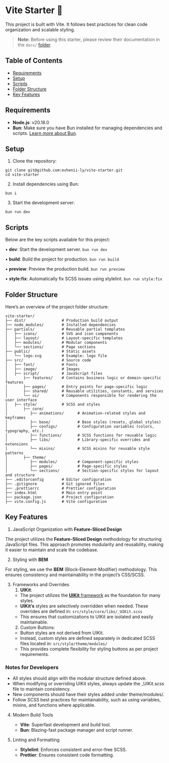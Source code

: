 # Vite Starter 🚀

This project is built with Vite. It follows best practices for clean code organization and scalable styling.

> **Note:** Before using this starter, please review their documentation in the `docs/` [folder](./docs/index.md).

## Table of Contents
*	[Requirements](#requirements)
*	[Setup](#setup)
*	[Scripts](#scripts)
*	[Folder Structure](#folder-structure)
*	[Key Features](#key-features)

## Requirements

*	**Node.js**: v20.18.0
*	**Bun**: Make sure you have Bun installed for managing dependencies and scripts. [Learn more about Bun](https://bun.sh/).

## Setup
1.	Clone the repository:

```
git clone git@github.com:evhenii-ly/vite-starter.git
cd vite-starter
```

2. Install dependencies using Bun:

`bun i`

3. Start the development server:

`bun run dev`

## Scripts

Below are the key scripts available for this project:

•	**dev**: Start the development server.
`bun run dev`

•	**build**: Build the project for production.
`bun run build`

•	**preview**: Preview the production build.
`bun run preview`

•	**style:fix**: Automatically fix SCSS issues using stylelint.
`bun run style:fix`

## Folder Structure

Here’s an overview of the project folder structure:

```
vite-starter/
├── dist/                # Production build output
├── node_modules/        # Installed dependencies
├── partials/            # Reusable partial templates
│   ├── icons/           # SVG and icon components
│   ├── layout/          # Layout-specific templates
│   ├── modules/         # Modular components
│   └── sections/        # Page sections
├── public/              # Static assets
│   └── logo.svg         # Example: logo file
├── src/                 # Source code
│   ├── font/            # Fonts
│   ├── image/           # Images
│   ├── script/          # JavaScript files
│       ├── features/    # Contains business logic or domain-specific features
│       ├── pages/       # Entry points for page-specific logic
│       ├── shared/      # Reusable utilities, constants, and services
│       └── ui/          # Components responsible for rendering the user interface
│   ├── style/           # SCSS and styles
│       ├── core/
│          ├── animations/      # Animation-related styles and keyframes
│          ├── base/            # Base styles (resets, global styles)
│          ├── configs/         # Configuration variables (colors, typography, etc.)
│          ├── functions/       # SCSS functions for reusable logic
│          ├── libs/            # Library-specific overrides and extensions
│          └── mixins/          # SCSS mixins for reusable style patterns
│       ├── theme/
│          ├── modules/         # Component-specific styles
│          ├── pages/           # Page-specific styles
│          └── sections/        # Section-specific styles for layout and structure
├── .editorconfig        # Editor configuration
├── .gitignore           # Git ignored files
├── .prettierrc          # Prettier configuration
├── index.html           # Main entry point
├── package.json         # Project configuration
├── vite.config.js       # Vite configuration
```

## Key Features

1. JavaScript Organization with **Feature-Sliced Design**

The project utilizes the **Feature-Sliced Design** methodology for structuring JavaScript files. This approach promotes modularity and reusability, making it easier to maintain and scale the codebase.

2. Styling with **BEM**

For styling, we use the **BEM** (Block-Element-Modifier) methodology. This ensures consistency and maintainability in the project’s CSS/SCSS.

3. Frameworks and Overrides
   1.	**UIKit**:
   *	The project utilizes the [**UIKit** framework](https://getuikit.com/docs/introduction) as the foundation for many styles.
   *	**UIKit’s** styles are selectively overridden when needed. These overrides are defined in:
    `src/style/core/libs/_UIKit.scss`
   * This ensures that customizations to UIKit are isolated and easily maintainable.
   2.	Custom Buttons:
    *	Button styles are not derived from UIKit.
    *	Instead, custom styles are defined separately in dedicated SCSS files located in:
     `src/style/theme/modules/`
    * This provides complete flexibility for styling buttons as per project requirements.
### Notes for Developers
*	All styles should align with the modular structure defined above.
*	When modifying or overriding UIKit styles, always update the _UIKit.scss file to maintain consistency.
*	New components should have their styles added under theme/modules/.
*	Follow SCSS best practices for maintainability, such as using variables, mixins, and functions where applicable.

4. Modern Build Tools
   *	**Vite**: Superfast development and build tool.
   *	**Bun**: Blazing-fast package manager and script runner.

5. Linting and Formatting
   *	**Stylelint**: Enforces consistent and error-free SCSS.
   * 	**Prettier**: Ensures consistent code formatting.
